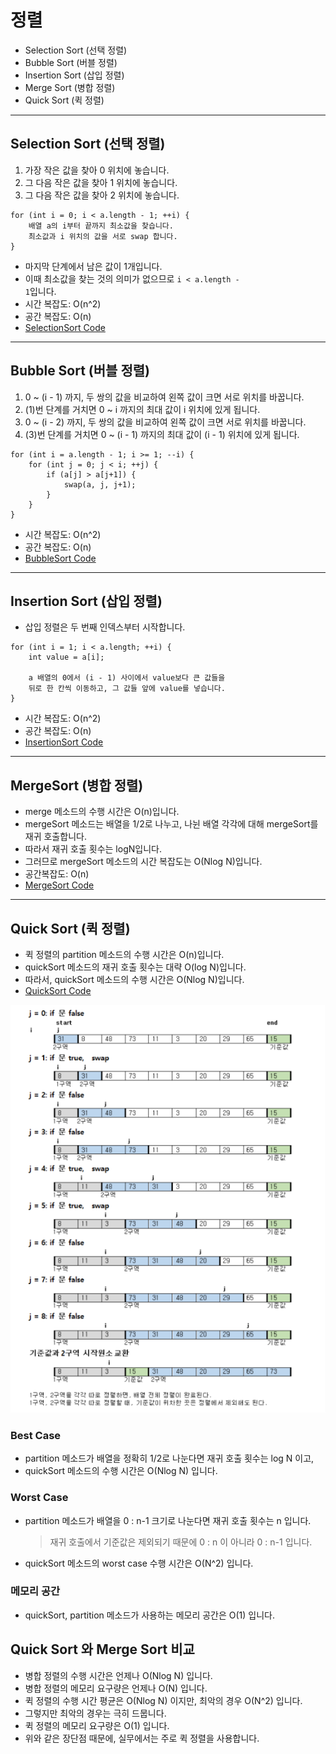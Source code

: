 # 정렬
* Selection Sort (선택 정렬)
* Bubble Sort (버블 정렬)
* Insertion Sort (삽입 정렬)
* Merge Sort (병합 정렬)
* Quick Sort (퀵 정렬)

---

## Selection Sort (선택 정렬)
1. 가장 작은 값을 찾아 0 위치에 놓습니다.
2. 그 다음 작은 값을 찾아 1 위치에 놓습니다.
3. 그 다음 작은 값을 찾아 2 위치에 놓습니다.

```
for (int i = 0; i < a.length - 1; ++i) {
    배열 a의 i부터 끝까지 최소값을 찾습니다.
    최소값과 i 위치의 값을 서로 swap 합니다.
}
```
* 마지막 단계에서 남은 값이 1개입니다.
* 이때 최소값을 찾는 것의 의미가 없으므로 <code>i < a.length - 1</code>입니다.
* 시간 복잡도: O(n^2)
* 공간 복잡도: O(n)
* [SelectionSort Code](/src/com/study/sort/selection/SelectionSort.java)

---

## Bubble Sort (버블 정렬)
1. 0 ~ (i - 1) 까지, 두 쌍의 값을 비교하여 왼쪽 값이 크면 서로 위치를 바꿉니다.
2. (1)번 단계를 거치면 0 ~ i 까지의 최대 값이 i 위치에 있게 됩니다.
3. 0 ~ (i - 2) 까지, 두 쌍의 값을 비교하여 왼쪽 값이 크면 서로 위치를 바꿉니다.
4. (3)번 단계를 거치면 0 ~ (i - 1) 까지의 최대 값이 (i - 1) 위치에 있게 됩니다.

```
for (int i = a.length - 1; i >= 1; --i) {
    for (int j = 0; j < i; ++j) {
        if (a[j] > a[j+1]) {
            swap(a, j, j+1);
        }
    }
}
```
* 시간 복잡도: O(n^2)
* 공간 복잡도: O(n)
* [BubbleSort Code](/src/com/study/sort/bubble/BubbleSort.java)

---

## Insertion Sort (삽입 정렬)
* 삽입 정렬은 두 번째 인덱스부터 시작합니다.

```
for (int i = 1; i < a.length; ++i) {
    int value = a[i];
    
    a 배열의 0에서 (i - 1) 사이에서 value보다 큰 값들을
    뒤로 한 칸씩 이동하고, 그 값들 앞에 value를 넣습니다.
}
```
* 시간 복잡도: O(n^2)
* 공간 복잡도: O(n)
* [InsertionSort Code](/src/com/study/sort/insertion/InsertionSort.java)

---

## MergeSort (병합 정렬)
* merge 메소드의 수행 시간은 O(n)입니다.
* mergeSort 메소드는 배열을 1/2로 나누고, 나뉜 배열 각각에 대해 mergeSort를 재귀 호출합니다.
* 따라서 재귀 호출 횟수는 logN입니다.
* 그러므로 mergeSort 메소드의 시간 복잡도는 O(Nlog N)입니다.
* 공간복잡도: O(n)
* [MergeSort Code](/src/com/study/sort/merge/MergeSort.java)

---

## Quick Sort (퀵 정렬)
* 퀵 정렬의 partition 메소드의 수행 시간은 O(n)입니다.
* quickSort 메소드의 재귀 호출 횟수는 대략 O(log N)입니다.
* 따라서, quickSort 메소드의 수행 시간은 O(Nlog N)입니다.
* [QuickSort Code](/src/com/study/sort/quick/QuickSort.java)

![QuickSort](./img/QuickSort.png)

### Best Case
* partition 메소드가 배열을 정확히 1/2로 나눈다면 재귀 호출 횟수는 log N 이고,
* quickSort 메소드의 수행 시간은 O(Nlog N) 입니다.

### Worst Case
* partition 메소드가 배열을 0 : n-1 크기로 나눈다면 재귀 호출 횟수는 n 입니다.
    > 재귀 호출에서 기준값은 제외되기 때문에 0 : n 이 아니라 0 : n-1 입니다.
* quickSort 메소드의 worst case 수행 시간은 O(N^2) 입니다.

### 메모리 공간
* quickSort, partition 메소드가 사용하는 메모리 공간은 O(1) 입니다.

## Quick Sort 와 Merge Sort 비교
* 병합 정렬의 수행 시간은 언제나 O(Nlog N) 입니다.
* 병합 정렬의 메모리 요구량은 언제나 O(N) 입니다.
* 퀵 정렬의 수행 시간 평균은 O(Nlog N) 이지만, 최악의 경우 O(N^2) 입니다.
* 그렇지만 최악의 경우는 극히 드뭅니다.
* 퀵 정렬의 메모리 요구량은 O(1) 입니다.
* 위와 같은 장단점 때문에, 실무에서는 주로 퀵 정렬을 사용합니다.